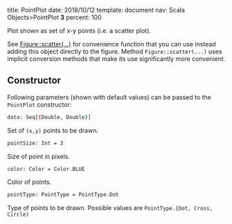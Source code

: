 title:      PointPlot
date:       2018/10/12
template:   document
nav:        Scala Objects>PointPlot __3__
percent:    100

Plot shown as set of x-y points (i.e. a scatter plot).

See [Figure::scatter(...)](Figure.md#scatter) for convenience function that you can use instead
adding this object directly to the figure. Method `Figure::scatter(...)` uses implicit conversion
methods that make its use significantly more convenient.

## Constructor

Following parameters (shown with default values) can be passed to the `PointPlot` constructor:

```bash
data: Seq[(Double, Double)]
```
Set of `(x,y)` points to be drawn.

```bash
pointSize: Int = 3
```
Size of point in pixels.

```bash
color: Color = Color.BLUE
```
Color of points.


```bash
pointType: PointType = PointType.Dot
```
Type of points to be drawn. Possible values are `PointType.{Dot, Cross, Circle)`



